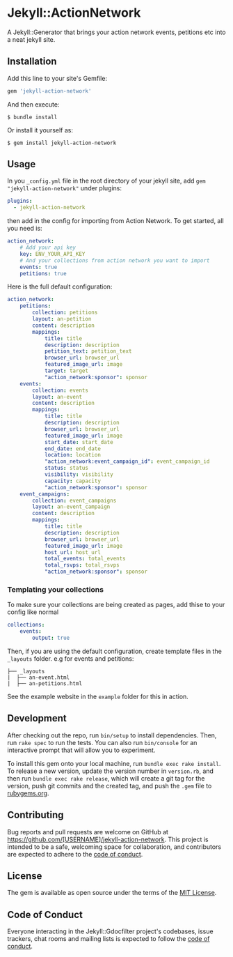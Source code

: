 # Jekyll::ActionNetwork

A Jekyll::Generator that brings your action network events, petitions etc into a neat jekyll site.

## Installation

Add this line to your site's Gemfile:

```ruby
gem 'jekyll-action-network'
```

And then execute:

    $ bundle install

Or install it yourself as:

    $ gem install jekyll-action-network

## Usage

In you `_config.yml` file in the root directory of your jekyll site, add `gem "jekyll-action-network"` under plugins: 

```yaml
plugins:
  - jekyll-action-network
```

then add in the config for importing from Action Network. To get started, all you need is:

```yaml
action_network:
    # Add your api key
    key: ENV_YOUR_API_KEY
    # And your collections from action network you want to import
    events: true
    petitions: true
```

Here is the full default configuration:

```yaml
action_network:
    petitions:
        collection: petitions
        layout: an-petition 
        content: description
        mappings:
            title: title
            description: description
            petition_text: petition_text
            browser_url: browser_url
            featured_image_url: image
            target: target
            "action_network:sponsor": sponsor
    events:
        collection: events
        layout: an-event
        content: description
        mappings:
            title: title
            description: description
            browser_url: browser_url
            featured_image_url: image
            start_date: start_date
            end_date: end_date
            location: location
            "action_network:event_campaign_id": event_campaign_id
            status: status
            visibility: visibility
            capacity: capacity
            "action_network:sponsor": sponsor
    event_campaigns:
        collection: event_campaigns
        layout: an-event_campaign
        content: description
        mappings:
            title: title
            description: description
            browser_url: browser_url
            featured_image_url: image
            host_url: host_url
            total_events: total_events
            total_rsvps: total_rsvps
            "action_network:sponsor": sponsor
```

### Templating your collections

To make sure your collections are being created as pages, add thise to your config like normal

```yaml
collections:
    events:
        output: true
```

Then, if you are using the default configuration, create template files in the `_layouts` folder. e.g for events and petitions:

```
├── _layouts
|  ├── an-event.html
|  ├── an-petitions.html
```

See the example website in the `example` folder for this in action.


## Development

After checking out the repo, run `bin/setup` to install dependencies. Then, run `rake spec` to run the tests. You can also run `bin/console` for an interactive prompt that will allow you to experiment.

To install this gem onto your local machine, run `bundle exec rake install`. To release a new version, update the version number in `version.rb`, and then run `bundle exec rake release`, which will create a git tag for the version, push git commits and the created tag, and push the `.gem` file to [rubygems.org](https://rubygems.org).

## Contributing

Bug reports and pull requests are welcome on GitHub at https://github.com/[USERNAME]/jekyll-action-network. This project is intended to be a safe, welcoming space for collaboration, and contributors are expected to adhere to the [code of conduct](https://github.com/[USERNAME]/jekyll-gdocfilter/blob/master/CODE_OF_CONDUCT.md).

## License

The gem is available as open source under the terms of the [MIT License](https://opensource.org/licenses/MIT).

## Code of Conduct

Everyone interacting in the Jekyll::Gdocfilter project's codebases, issue trackers, chat rooms and mailing lists is expected to follow the [code of conduct](https://github.com/[USERNAME]/jekyll-gdocfilter/blob/master/CODE_OF_CONDUCT.md).
